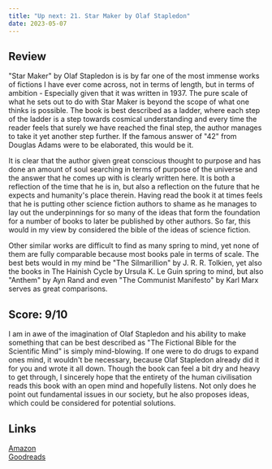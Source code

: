 ```yaml
---
title: "Up next: 21. Star Maker by Olaf Stapledon"
date: 2023-05-07
---
```

## Review
"Star Maker" by Olaf Stapledon is is by far one of the most immense works of fictions I have ever come across, not in terms of length, but in terms of ambition - Especially given that it was written in 1937. The pure scale of what he sets out to do with Star Maker is beyond the scope of what one thinks is possible. The book is best described as a ladder, where each step of the ladder is a step towards cosmical understanding and every time the reader feels that surely we have reached the final step, the author manages to take it yet another step further. If the famous answer of "42" from Douglas Adams were to be elaborated, this would be it. 

It is clear that the author given great conscious thought to purpose and has done an amount of soul searching in terms of purpose of the universe and the answer that he comes up with is clearly written here. It is both a reflection of the time that he is in, but also a reflection on the future that he expects and humanity's place therein. Having read the book it at times feels that he is putting other science fiction authors to shame as he manages to lay out the underpinnings for so many of the ideas that form the foundation for a number of books to later be published by other authors. So far, this would in my view by considered the bible of the ideas of science fiction.

Other similar works are difficult to find as many spring to mind, yet none of them are fully comparable because most books pale in terms of scale. The best bets would in my mind be "The Silmarillion" by J. R. R. Tolkien, yet also the books in The Hainish Cycle by Ursula K. Le Guin spring to mind, but also "Anthem" by Ayn Rand and even "The Communist Manifesto" by Karl Marx serves as great comparisons.

## Score: 9/10
I am in awe of the imagination of Olaf Stapledon and his ability to make something that can be best described as "The Fictional Bible for the Scientific Mind" is simply mind-blowing. If one were to do drugs to expand ones mind, it wouldn't be necessary, because Olaf Stapledon already did it for you and wrote it all down. Though the book can feel a bit dry and heavy to get through, I sincerely hope that the entirety of the human civilisation reads this book with an open mind and hopefully listens. Not only does he point out fundamental issues in our society, but he also proposes ideas, which could be considered for potential solutions.

## Links
[Amazon](https://www.amazon.com/Star-Maker-Olaf-Stapledon-ebook/dp/B07JQ4B7JS?&_encoding=UTF8&tag=phorys-20&linkCode=ur2&linkId=0d16d97ecd4c5edfaba8c70509c70bcb&camp=1789&creative=9325)<br>
[Goodreads](https://www.goodreads.com/book/show/525304)